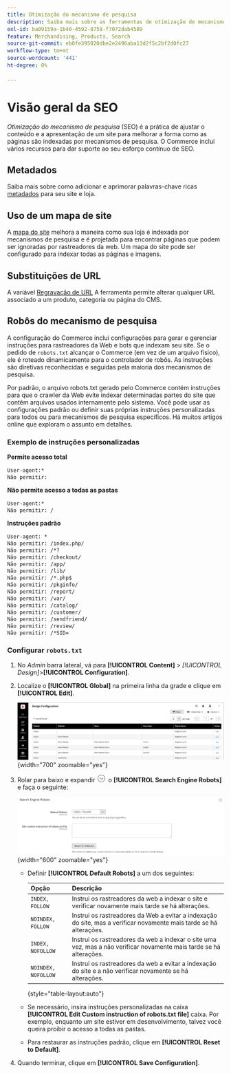 ```yaml
---
title: Otimização do mecanismo de pesquisa
description: Saiba mais sobre as ferramentas de otimização de mecanismo de pesquisa (SEO) para sites do Commerce e as práticas recomendadas para SEO ideal.
exl-id: ba09159a-1b40-4592-8758-f7072dab4589
feature: Merchandising, Products, Search
source-git-commit: eb0fe395020dbe2e2496aba13d2f5c2bf2d0fc27
workflow-type: tm+mt
source-wordcount: '441'
ht-degree: 0%

---
```


# Visão geral da SEO

_Otimização do mecanismo de pesquisa_ (SEO) é a prática de ajustar o conteúdo e a apresentação de um site para melhorar a forma como as páginas são indexadas por mecanismos de pesquisa. O Commerce inclui vários recursos para dar suporte ao seu esforço contínuo de SEO.

## Metadados

Saiba mais sobre como adicionar e aprimorar palavras-chave ricas [metadados](meta-data.md) para seu site e loja.

## Uso de um mapa de site

A [mapa do site](sitemap-xml.md) melhora a maneira como sua loja é indexada por mecanismos de pesquisa e é projetada para encontrar páginas que podem ser ignoradas por rastreadores da web. Um mapa do site pode ser configurado para indexar todas as páginas e imagens.

## Substituições de URL

A variável [Regravação de URL](url-rewrite.md) A ferramenta permite alterar qualquer URL associado a um produto, categoria ou página do CMS.

## Robôs do mecanismo de pesquisa

A configuração do Commerce inclui configurações para gerar e gerenciar instruções para rastreadores da Web e bots que indexam seu site. Se o pedido de `robots.txt` alcançar o Commerce (em vez de um arquivo físico), ele é roteado dinamicamente para o controlador de robôs. As instruções são diretivas reconhecidas e seguidas pela maioria dos mecanismos de pesquisa.

Por padrão, o arquivo robots.txt gerado pelo Commerce contém instruções para que o crawler da Web evite indexar determinadas partes do site que contêm arquivos usados internamente pelo sistema. Você pode usar as configurações padrão ou definir suas próprias instruções personalizadas para todos ou para mecanismos de pesquisa específicos. Há muitos artigos online que exploram o assunto em detalhes.

### Exemplo de instruções personalizadas

**Permite acesso total**

    User-agent:*
    Não permitir:

**Não permite acesso a todas as pastas**

    User-agent:*
    Não permitir: /

**Instruções padrão**

    User-agent: *
    Não permitir: /index.php/
    Não permitir: /*?
    Não permitir: /checkout/
    Não permitir: /app/
    Não permitir: /lib/
    Não permitir: /*.php$
    Não permitir: /pkginfo/
    Não permitir: /report/
    Não permitir: /var/
    Não permitir: /catalog/
    Não permitir: /customer/
    Não permitir: /sendfriend/
    Não permitir: /review/
    Não permitir: /*SID=

### Configurar `robots.txt`

1. No _Admin_ barra lateral, vá para **[!UICONTROL Content]** > _[!UICONTROL Design]_>**[!UICONTROL Configuration]**.

1. Localize o **[!UICONTROL Global]** na primeira linha da grade e clique em **[!UICONTROL Edit]**.

   ![Configuração de design global](./assets/design-configuration-grid.png){width="700" zoomable="yes"}

1. Rolar para baixo e expandir ![Seletor de expansão](../assets/icon-display-expand.png) o **[!UICONTROL Search Engine Robots]** e faça o seguinte:

   ![Configuração de design - robôs de mecanismo de pesquisa](./assets/design-configuration-search-engine-robots.png){width="600" zoomable="yes"}

   - Definir **[!UICONTROL Default Robots]** a um dos seguintes:

     | Opção | Descrição |
     |------|------------|
     | `INDEX, FOLLOW` | Instrui os rastreadores da web a indexar o site e verificar novamente mais tarde se há alterações. |
     | `NOINDEX, FOLLOW` | Instrui os rastreadores da Web a evitar a indexação do site, mas a verificar novamente mais tarde se há alterações. |
     | `INDEX, NOFOLLOW` | Instrui os rastreadores da web a indexar o site uma vez, mas a não verificar novamente mais tarde se há alterações. |
     | `NOINDEX, NOFOLLOW` | Instrui os rastreadores da web a evitar a indexação do site e a não verificar novamente se há alterações. |

     {style="table-layout:auto"}

   - Se necessário, insira instruções personalizadas na caixa **[!UICONTROL Edit Custom instruction of robots.txt file]** caixa. Por exemplo, enquanto um site estiver em desenvolvimento, talvez você queira proibir o acesso a todas as pastas.

   - Para restaurar as instruções padrão, clique em **[!UICONTROL Reset to Default]**.

1. Quando terminar, clique em **[!UICONTROL Save Configuration]**.

